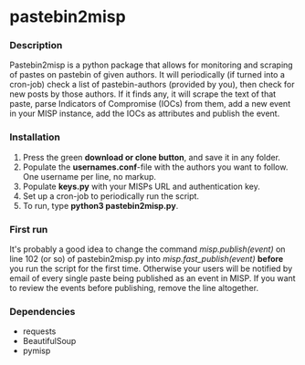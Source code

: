 # pastebin2misp

### Description
Pastebin2misp is a python package that allows for monitoring and scraping of pastes on pastebin of given authors.
It will periodically (if turned into a cron-job) check a list of pastebin-authors (provided by you), then check for new posts by those authors. If it finds any, it will scrape the text of that paste, parse Indicators of Compromise (IOCs) from them, add a new event in your MISP instance, add the IOCs as attributes and publish the event.

### Installation

1. Press the green **download or clone button**, and save it in any folder.
2. Populate the **usernames.conf**-file with the authors you want to follow. One username per line, no markup.
3. Populate **keys.py** with your MISPs URL and authentication key.
4. Set up a cron-job to periodically run the script.
5. To run, type **python3 pastebin2misp.py**.

### First run

It's probably a good idea to change the command *misp.publish(event)* on line 102 (or so) of pastebin2misp.py into *misp.fast_publish(event)* **before** you run the script for the first time. Otherwise your users will be notified by email of every single paste being published as an event in MISP. If you want to review the events before publishing, remove the line altogether.
 
### Dependencies

* requests
* BeautifulSoup
* pymisp

